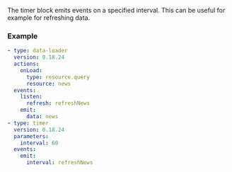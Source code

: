 The timer block emits events on a specified interval. This can be useful for example for refreshing
data.

### Example

```yaml
- type: data-loader
  version: 0.18.24
  actions:
    onLoad:
      type: resource.query
      resource: news
  events:
    listen:
      refresh: refreshNews
    emit:
      data: news
- type: timer
  version: 0.18.24
  parameters:
    interval: 60
  events:
    emit:
      interval: refreshNews
```
